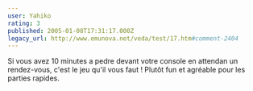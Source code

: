 ```yaml
---
user: Yahiko
rating: 3
published: 2005-01-08T17:31:17.000Z
legacy_url: http://www.emunova.net/veda/test/17.htm#comment-2404
---
```

Si vous avez 10 minutes a pedre devant votre console en attendan un rendez-vous, c'est le jeu qu'il vous faut !
Plutôt fun et agréable pour les parties rapides.